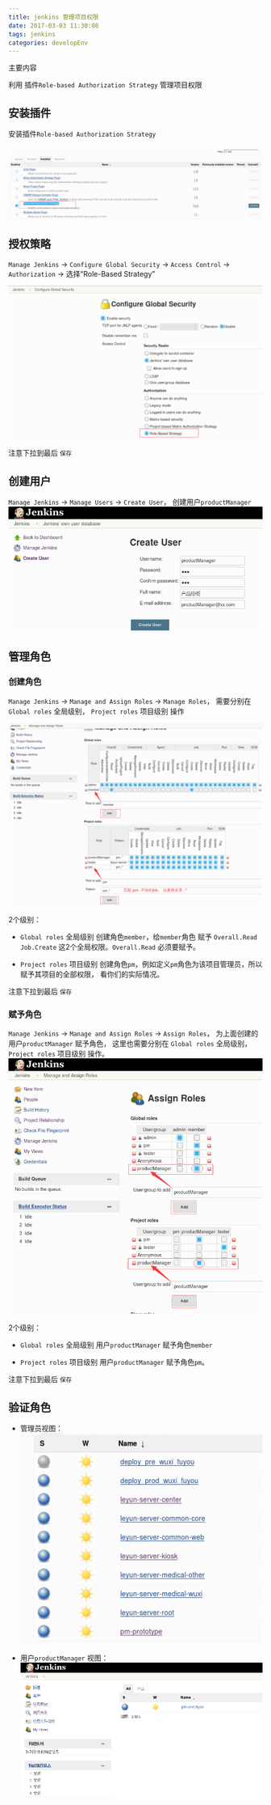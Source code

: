```yaml
---
title: jenkins 管理项目权限
date: 2017-03-03 11:30:08
tags: jenkins 
categories: developEnv
---
```

主要内容

利用 插件`Role-based Authorization Strategy` 管理项目权限

<!-- more -->

## 安装插件
安装插件`Role-based Authorization Strategy`

![Role-based Authorization Strategy](/images/jenkins_role_1.png)


## 授权策略
`Manage Jenkins` -> `Configure Global Security` -> `Access Control` -> `Authorization` -> 选择“Role-Based Strategy”

![](/images/jenkins_role_2.png)

注意下拉到最后 `保存`

## 创建用户
`Manage Jenkins` -> `Manage Users` -> `Create User`， 
创建用户`productManager` 
![](/images/jenkins_role_3.png)


## 管理角色
### 创建角色
`Manage Jenkins` -> `Manage and Assign Roles` -> `Manage Roles`， 
需要分别在 `Global roles` 全局级别， `Project roles` 项目级别 操作

![](/images/jenkins_role_4.png)

2个级别：
+ `Global roles` 全局级别
创建角色`member`，给`member`角色 赋予 `Overall.Read`  `Job.Create` 这2个全局权限。`Overall.Read` 必须要赋予。
  
  
+ `Project roles` 项目级别
创建角色`pm`，例如定义`pm`角色为该项目管理员，所以赋予其项目的全部权限， 看你们的实际情况。

注意下拉到最后 `保存`

### 赋予角色
`Manage Jenkins` -> `Manage and Assign Roles` -> `Assign Roles`， 
为上面创建的用户`productManager` 赋予角色， 这里也需要分别在 `Global roles` 全局级别， `Project roles` 项目级别 操作。
![](/images/jenkins_role_5.png)

2个级别：
+ `Global roles` 全局级别
用户`productManager` 赋予角色`member`
  
  
+ `Project roles` 项目级别
用户`productManager` 赋予角色`pm`。

注意下拉到最后 `保存`

## 验证角色
+ 管理员视图：
![](/images/jenkins_role_6.png)


+ 用户`productManager` 视图：
![](/images/jenkins_role_7.png)












